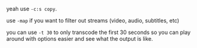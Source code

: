 yeah use `-c:s copy`. 

use `-map` if you want to filter out streams (video, audio, subtitles, etc)

you can use `-t 30` to only transcode the first 30 seconds so you can play around with options easier and see what the output is like.
